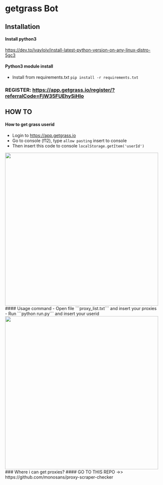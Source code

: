 # getgrass Bot
## Installation
#### Install python3
https://dev.to/ivayloiv/install-latest-python-version-on-any-linux-distro-5gc3
#### Python3 module install
- Install from requirements.txt
```pip install -r requirements.txt```
### REGISTER: https://app.getgrass.io/register/?referralCode=FjW35FUEhySiHIo
## HOW TO
#### How to get grass userid
- Login to https://app.getgrass.io
- Go to console (f12), type ```allow pasting``` insert to console
- Then insert this code to console
```localStorage.getItem('userId')```
<img src="https://github.com/rayhanzph/grass-slasher/blob/main/uid.png" width=500>
#### Usage command
- Open file ```proxy_list.txt``` and insert your proxies
- Run ```python run.py``` and insert your userid
<img src="https://github.com/rayhanzph/grass-slasher/blob/main/run.png" width=500>
### Where i can get proxies?
#### GO TO THIS REPO ->> https://github.com/monosans/proxy-scraper-checker
<!-- TEST ONLY
- For multiple accounts and for each of them one proxy
-  insert your accounts user ids to user_id.txt and insert your proxies to proxy_list(all).txt
- Then ```python foreachuser_id_proxy.py```
-->